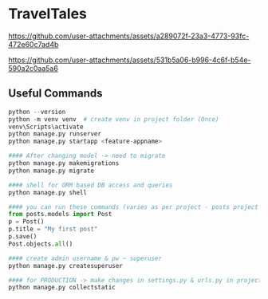# TravelTales

https://github.com/user-attachments/assets/a289072f-23a3-4773-93fc-472e60c7ad4b

https://github.com/user-attachments/assets/531b5a06-b996-4c6f-b54e-590a2c0aa5a6

## Useful Commands
```python
python --version
python -m venv venv  # create venv in project folder (Once) 
venv\Scripts\activate
python manage.py runserver
python manage.py startapp <feature-appname>

#### After changing model -> need to migrate
python manage.py makemigrations
python manage.py migrate

#### shell for ORM based DB access and queries
python manage.py shell

#### you can run these commands (varies as per project - posts project below)
from posts.models import Post
p = Post()
p.title = "My first post"
p.save()
Post.objects.all()

#### create admin username & pw ~ superuser 
python manage.py createsuperuser

#### for PRODUCTION -> make changes in settings.py & urls.py in project folder
python manage.py collectstatic
```






